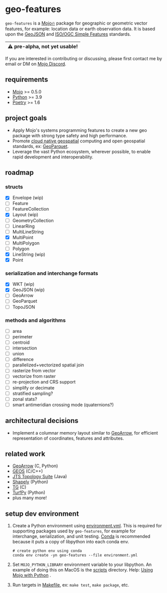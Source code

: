 # geo-features

`geo-features` is a [Mojo🔥](https://github.com/modularml/mojo) package for
geographic or geometric vector features, for example: location data or earth
observation data. It is based upon the
[GeoJSON](https://datatracker.ietf.org/doc/html/rfc7946) and [ISO/OGC Simple
Features](https://en.wikipedia.org/wiki/Simple_Features) standards.

| :warning: pre-alpha, not yet usable! |
|--------------------------------------|

If you are interested in contributing or discussing, please first contact me by email or DM on
[Mojo Discord](https://docs.modular.com).

## requirements

- [Mojo](https://github.com/modularml/mojo) >= 0.5.0
- [Python](https://www.python.org/) >= 3.9
- [Poetry](https://python-poetry.org/) >= 1.6

## project goals

- Apply Mojo's systems programming features to create a new geo package with strong
type safety and high performance.
- Promote [cloud native geospatial](https://cloudnativegeo.org/) computing and
open geospatial standards, ex: [GeoParquet](https://geoparquet.org/).
- Leverage the vast Python ecosystem, wherever possible, to enable rapid
development and interoperability.

## roadmap

### structs

- [x] Envelope (wip)
- [ ] Feature
- [ ] FeatureCollection
- [x] Layout (wip)
- [ ] GeometryCollection
- [ ] LinearRing
- [ ] MultiLineString
- [x] MultiPoint
- [ ] MultiPolygon
- [ ] Polygon
- [x] LineString (wip)
- [x] Point

### serialization and interchange formats

- [x] WKT (wip)
- [x] GeoJSON (wip)
- [ ] GeoArrow
- [ ] GeoParquet
- [ ] TopoJSON

### methods and algorithms

- [ ] area
- [ ] perimeter
- [ ] centroid
- [ ] intersection
- [ ] union
- [ ] difference
- [ ] parallelized+vectorized spatial join
- [ ] rasterize from vector
- [ ] vectorize from raster
- [ ] re-projection and CRS support
- [ ] simplify or decimate
- [ ] stratified sampling?
- [ ] zonal stats?
- [ ] smart antimeridian crossing mode (quaternions?)

## architectural decisions

- Implement a columnar memory layout similar to [GeoArrow](https://geoarrow.org/), for
efficient representation of coordinates, features and attributes.

## related work

- [GeoArrow](https://geoarrow.org) (C, Python)
- [GEOS](https://libgeos.org/) (C/C++)
- [JTS Topology Suite](https://github.com/locationtech/jts) (Java)
- [Shapely](https://shapely.readthedocs.io) (Python)
- [TG](https://github.com/tidwall/tg) (C)
- [TurfPy](https://turfpy.readthedocs.io/en/latest/) (Python)
- plus many more!

## setup dev environment

1. Create a Python environment using [environment.yml](./environment.yml). This
is required for supporting packages used by `geo-features`, for example for
interchange, serialization, and unit testing.
[Conda](https://docs.conda.io/projects/miniconda/en/latest/) is recommended
because it puts a copy of libpython into each conda env.

    ```shell
    # create python env using conda
    conda env create -yn geo-features --file environment.yml
    ```

2. Set `MOJO_PYTHON_LIBRARY` environment variable to your libpython. An example of doing
this on MacOS is the [scripts](./scripts/setup-mojo-conda-env-macos.sh)
directory. Help: [Using Mojo with Python](https://www.modular.com/blog/using-mojo-with-python) .

3. Run targets in [Makefile](./Makefile), ex: `make test`, `make package`, etc.
